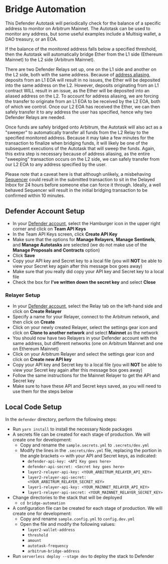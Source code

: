 # Bridge Automation

This Defender Autotask will periodically check for the balance of a specific address to monitor on Arbitrum Mainnet. 
The Autotask can be used to monitor any address, but some useful examples include a Multisig wallet, a DAO treasury, or an EOA.

If the balance of the monitored address falls below a specified threshold, then the Autotask will automatically bridge
Ether from the L1 side (Ethereum Mainnet) to the L2 side (Arbitrum Mainnet).

There are two Defender Relays set up, one on the L1 side and another on 
the L2 side, both with the same address. Because of [address aliasing](https://developer.arbitrum.io/arbos/l1-to-l2-messaging#eth-deposits), 
deposits from an L1 EOA will result in no issues, the Ether will be deposited into the same address on the L2. However, deposits originating from an L1 
contract WILL result in an issue, as the Ether will be deposited into an aliased address on the L2. To account for address aliasing, we are
forcing the transfer to originate from an L1 EOA to be received by the L2 EOA, both of which we control. Once our L2 EOA has received the Ether, 
we can then safely transfer it to any address the user has specified, hence why two Defender Relays are needed.

Once funds are safely bridged onto Arbitrum, the Autotask will also act as a "sweeper" to automatically transfer all funds from the L2 Relay to the 
specified monitored address. Because it may take a few minutes for the transaction to finalize when bridging funds, it will likely be one of the 
subsequent executions of the Autotask that will sweep the funds. Again, this extra step is necessary because of address aliasing, as the entire "sweeping" 
transaction occurs on the L2 side, we can safely transfer from our L2 EOA to any address specified by the user. 

Please note that a caveat here is that although unlikely, a misbehaving [Sequencer](https://developer.offchainlabs.com/inside-arbitrum-nitro#inboxes-fast-and-slow) 
could result in the submitted transaction to sit in the Delayed Inbox for 24 hours before someone else can force it through. Ideally, a well behaved Sequencer 
will result in the initial bridging transaction to be confirmed within 10 minutes.

## Defender Account Setup

- In your [Defender account](https://defender.openzeppelin.com/), select the Hamburger icon in the upper right corner and click on **Team API Keys**
- In the Team API Keys screen, click **Create API Key**
- Make sure that the options for **Manage Relayers**, **Manage Sentinels**, and **Manage Autotasks** are selected (we do not make use of the **Manage Proposals and Contracts** option)
- Click **Save**
- Copy your API key and Secret key to a local file (you will **NOT** be able to view your Secret key again after this message box goes away)
- Make sure that you really did copy your API key and Secret key to a local file
- Check the box for **I’ve written down the secret key** and select **Close**

### Relayer Setup
- In your [Defender account](https://defender.openzeppelin.com/), select the Relay tab on the left-hand side and click on **Create Relayer**
- Specify a name for your Relayer, connect to the Arbitrum network, and then click on **Create**
- Click on your newly created Relayer, select the settings gear icon and click on **Clone to another network** and select **Mainnet** as the network
- You should now have two Relayers in your Defender account with the same address, but different networks (one on Arbitrum Mainnet and one on Ethereum Mainnet)
- Click on your Arbitrum Relayer and select the settings gear icon and click on **Create new API key**
- Copy your API key and Secret key to a local file (you will **NOT** be able to view your Secret key again after this message box goes away)
- Follow the same instructions for the Mainnet Relayer to get the API and Secret key
- Make sure to have these API and Secret keys saved, as you will need to use them for the steps below

## Local Code Setup

In the `defender` directory, perform the following steps:

- Run `yarn install` to install the necessary Node packages
- A secrets file can be created for each stage of production. We will create one for development:
  - Copy and rename the `sample.secrets.yml` to `.secrets/dev.yml`
  - Modify the lines in the `.secrets/dev.yml` file, replacing the portion in the angle brackets `<>` with your API and Secret keys, as indicated:
    - `defender-api-key: <API Key goes here>`
    - `defender-api-secret: <Secret key goes here>`
    - `layer2-relayer-api-key: <YOUR_ARBITRUM_RELAYER_API_KEY>`
    - `layer2-relayer-api-secret: <YOUR_ARBITRUM_RELAYER_SECRET_KEY>`
    - `layer1-relayer-api-key: <YOUR_MAINNET_RELAYER_API_KEY>`
    - `layer1-relayer-api-secret: <YOUR_MAINNET_RELAYER_SECRET_KEY>`
- Change directories to the stack that will be deployed
  - `cd bridge-automation`
- A configuration file can be created for each stage of production. We will create one for development:
  - Copy and rename `sample.config.yml` to `config.dev.yml`
  - Open the file and modify the following values:
    - `layer2-wallet-address`
    - `threshold`
    - `amount`
    - `autotask-frequency`
    - `arbitrum-bridge-address`
- Run `serverless deploy --stage dev` to deploy the stack to Defender
